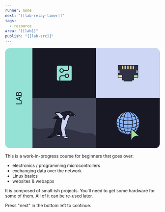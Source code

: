 ```yaml
---
runner: none
next: "[[lab-relay-timer]]"
tags:
  - resource
area: "[[lab]]"
publish: "[[lab-src]]"
---
```


![banner](lab-banner.svg)

This is a work-in-progress course for beginners that goes over:
- electronics / programming microcontrollers
- exchanging data over the network
- Linux basics
- websites & webapps

It is composed of small-ish projects. You'll need to get some hardware for some of them. All of it can be re-used later.

Press "next" in the bottom left to continue.

